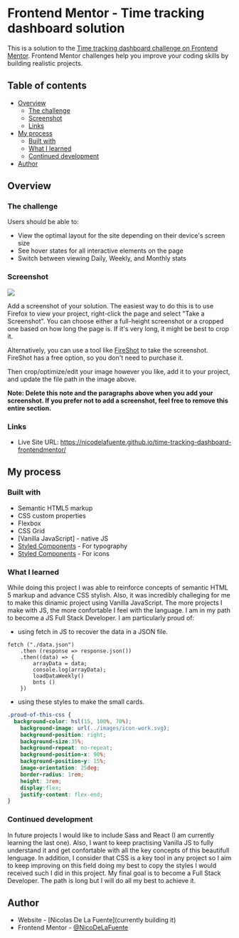 # Frontend Mentor - Time tracking dashboard solution

This is a solution to the [Time tracking dashboard challenge on Frontend Mentor](https://www.frontendmentor.io/challenges/time-tracking-dashboard-UIQ7167Jw). Frontend Mentor challenges help you improve your coding skills by building realistic projects. 

## Table of contents

- [Overview](#overview)
  - [The challenge](#the-challenge)
  - [Screenshot](#screenshot)
  - [Links](#links)
- [My process](#my-process)
  - [Built with](#built-with)
  - [What I learned](#what-i-learned)
  - [Continued development](#continued-development)
- [Author](#author)

## Overview

### The challenge

Users should be able to:

- View the optimal layout for the site depending on their device's screen size
- See hover states for all interactive elements on the page
- Switch between viewing Daily, Weekly, and Monthly stats

### Screenshot

![](./screenshot.jpg)

Add a screenshot of your solution. The easiest way to do this is to use Firefox to view your project, right-click the page and select "Take a Screenshot". You can choose either a full-height screenshot or a cropped one based on how long the page is. If it's very long, it might be best to crop it.

Alternatively, you can use a tool like [FireShot](https://getfireshot.com/) to take the screenshot. FireShot has a free option, so you don't need to purchase it. 

Then crop/optimize/edit your image however you like, add it to your project, and update the file path in the image above.

**Note: Delete this note and the paragraphs above when you add your screenshot. If you prefer not to add a screenshot, feel free to remove this entire section.**

### Links

- Live Site URL: https://nicodelafuente.github.io/time-tracking-dashboard-frontendmentor/

## My process

### Built with

- Semantic HTML5 markup
- CSS custom properties
- Flexbox
- CSS Grid
- [Vanilla JavaScript] - native JS
- [Styled Components](https://fonts.google.com/) - For typography
- [Styled Components](https://icons.getbootstrap.com/) - For icons

### What I learned

While doing this project I was able to reinforce concepts of semantic HTML 5 markup and advance CSS stylish. Also, it was incredibly challeging for me to make this dinamic project using Vanilla JavaScript. The more projects I make with JS, the more confortable I feel with the language. I am in my path to become a JS Full Stack Developer. 
I am particularly proud of: 

- using fetch in JS to recover the data in a JSON file. 
```JS
fetch ("./data.json") 
    .then (response => response.json())
    .then((data) => {
        arrayData = data;
        console.log(arrayData);
        loadDataWeekly()
        bnts ()
    })
```

- using these styles to make the small cards. 
```css
.proud-of-this-css {
  background-color: hsl(15, 100%, 70%);
    background-image: url(../images/icon-work.svg);
    background-position: right;
    background-size:35%;
    background-repeat: no-repeat;
    background-position-x: 90%;
    background-position-y: 15%;
    image-orientation: 25deg;
    border-radius: 1rem;
    height: 3rem;
    display:flex;
    justify-content: flex-end;
}
```

### Continued development

In future projects I would like to include Sass and React (I am currently learning the last one). Also, I want to keep practising Vanilla JS to fully understand it and get confortable with all the key concepts of this beautifull lenguage. 
In addition, I consider that CSS is a key tool in any project so I aim to keep improving on this field doing my best to copy the styles I would received such I did in this project. 
My final goal is to become a Full Stack Developer. The path is long but I will do all my best to achieve it. 

## Author

- Website - [Nicolas De La Fuente](currently building it)
- Frontend Mentor - [@NicoDeLaFuente](https://www.frontendmentor.io/profile/NicoDeLaFuente)

